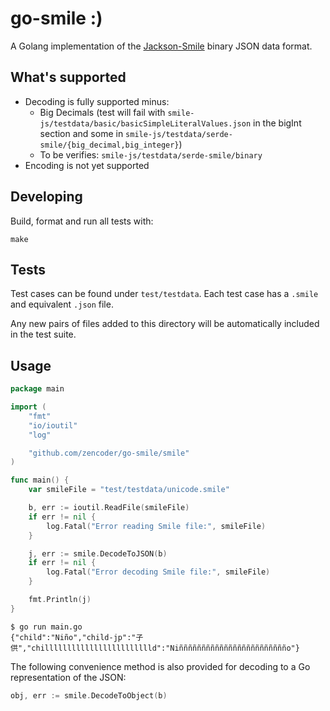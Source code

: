 # go-smile :)

A Golang implementation of the [Jackson-Smile](https://github.com/FasterXML/smile-format-specification) binary JSON data format.

## What's supported

* Decoding is fully supported minus:
  * Big Decimals (test will fail with `smile-js/testdata/basic/basicSimpleLiteralValues.json` in the bigInt section and some in `smile-js/testdata/serde-smile/{big_decimal,big_integer}`)
  * To be verifies: `smile-js/testdata/serde-smile/binary`
* Encoding is not yet supported

## Developing

Build, format and run all tests with:

```
make
```

## Tests

Test cases can be found under `test/testdata`. Each test case has a `.smile` and equivalent `.json` file. 

Any new pairs of files added to this directory will be automatically included in the test suite. 

## Usage

```go
package main

import (
	"fmt"
	"io/ioutil"
	"log"

	"github.com/zencoder/go-smile/smile"
)

func main() {
	var smileFile = "test/testdata/unicode.smile"

	b, err := ioutil.ReadFile(smileFile)
	if err != nil {
		log.Fatal("Error reading Smile file:", smileFile)
	}

	j, err := smile.DecodeToJSON(b)
	if err != nil {
		log.Fatal("Error decoding Smile file:", smileFile)
	}

	fmt.Println(j)
}
```

```shell script
$ go run main.go 
{"child":"Niño","child-jp":"子供","chilllllllllllllllllllllllld":"Niñññññññññññññññññññññññño"}
```

The following convenience method is also provided for decoding to a Go representation of the JSON:
```go
obj, err := smile.DecodeToObject(b)
```
